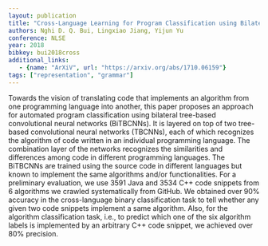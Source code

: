```yaml
---
layout: publication
title: "Cross-Language Learning for Program Classification using Bilateral Tree-Based Convolutional Neural Networks"
authors: Nghi D. Q. Bui, Lingxiao Jiang, Yijun Yu
conference: NLSE
year: 2018
bibkey: bui2018cross
additional_links:
   - {name: "ArXiV", url: "https://arxiv.org/abs/1710.06159"}
tags: ["representation", "grammar"]
---
```

Towards the vision of translating code that implements an algorithm from one programming language into another, this
paper  proposes  an  approach  for  automated  program  classification using
bilateral tree-based convolutional neural networks
(BiTBCNNs).  It  is  layered  on  top  of  two  tree-based
convolutional neural networks (TBCNNs), each of which recognizes the algorithm of code written in an individual programming language. The combination layer of the networks
recognizes the similarities and differences among code in different programming languages. The BiTBCNNs are trained
using  the  source  code  in  different  languages  but  known  to
implement  the  same  algorithms  and/or  functionalities.  For
a  preliminary  evaluation,  we  use  3591  Java  and  3534  C++
code snippets from 6 algorithms we crawled systematically
from GitHub. We obtained over 90% accuracy in the cross-language binary classification task to tell whether any given
two code snippets implement a same algorithm. Also, for the
algorithm classification task, i.e., to predict which one of the
six algorithm labels is implemented by an arbitrary C++ code
snippet, we achieved over 80% precision.
